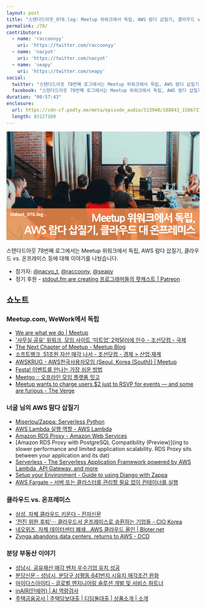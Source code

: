 ```yaml
---
layout: post
title: "스탠다드아웃_078.log: Meetup 위워크에서 독립, AWS 람다 삽질기, 클라우드 vs. 온프레미스"
permalink: /78/
contributors:
  - name: 'raccoonyy'
    uri: 'https://twitter.com/raccoonyy'
  - name: 'nacyot'
    uri: 'https://twitter.com/nacyot'
  - name: 'seapy'
    uri: 'https://twitter.com/seapy'
social:
  twitter: "스탠다드아웃 78번째 로그에서는 Meetup 위워크에서 독립, AWS 람다 삽질기, 클라우드 vs. 온프레미스 등에 대해 이야기를 나눴습니다."
  facebook: "스탠다드아웃 78번째 로그에서는 Meetup 위워크에서 독립, AWS 람다 삽질기, 클라우드 vs. 온프레미스 등에 대해 이야기를 나눴습니다."
duration: "00:57:43"
enclosure:
  url: https://cdn-cf.podty.me/meta/episode_audio/513940/188843_1586737741549.mp3
  length: 83127160
---
```


![](https://github.com/44bits/stdout.fm/raw/master/_posts/images/stdout_078-log.png)

스탠다드아웃 78번째 로그에서는 Meetup 위워크에서 독립, AWS 람다 삽질기, 클라우드 vs. 온프레미스 등에 대해 이야기를 나눴습니다.

* 참가자: [@nacyo_t][nac], [@raccoony][rac], [@seapy][sea]
* 정기 후원 - [stdout.fm are creating 프로그래머들의 팟캐스트 \| Patreon](https://www.patreon.com/stdoutfm)

[nac]: https://twitter.com/nacyo_t
[sea]: https://twitter.com/seapy
[rac]: https://twitter.com/raccoonyy

## 쇼노트

### Meetup.com, WeWork에서 독립
* [We are what we do \| Meetup](https://www.meetup.com/)
* ['사무실 공유' 위워크, 모임 사이트 ‘미트업’ 2억달러에 인수 - 조선닷컴 - 국제](https://news.chosun.com/site/data/html_dir/2017/11/29/2017112902238.html)
* [The Next Chapter of Meetup - Meetup Blog](https://www.meetup.com/blog/the-next-chapter-of-meetup/)
* [소프트뱅크, 51조원 자산 매각 나서 - 조선닷컴 - 경제 > 산업·재계](https://news.chosun.com/site/data/html_dir/2020/03/23/2020032304420.html)
* [AWSKRUG - AWS한국사용자모임 (Seoul, Korea (South)) \| Meetup](https://www.meetup.com/awskrug/)
* [Festa! 이벤트를 만나는 가장 쉬운 방법](https://festa.io/)
* [Meetgo :: 오프라인 모임 플랫폼 밋고](https://meetgo.kr/)
* [Meetup wants to charge users $2 just to RSVP for events — and some are furious - The Verge](https://www.theverge.com/2019/10/15/20893343/meetup-users-furious-new-rsvp-payment-test)

### 너굴 님의 AWS 람다 삽질기
* [Miserlou/Zappa: Serverless Python](https://github.com/Miserlou/Zappa)
* [AWS Lambda 실행 역할 - AWS Lambda](https://docs.aws.amazon.com/ko_kr/lambda/latest/dg/lambda-intro-execution-role.html)
* [Amazon RDS Proxy - Amazon Web Services](https://aws.amazon.com/ko/rds/proxy/)
* [Amazon RDS Proxy with PostgreSQL Compatibility (Preview)](ing to slower performance and limited application scalability. RDS Proxy sits between your application and its dat)
* [Serverless - The Serverless Application Framework powered by AWS Lambda, API Gateway, and more](https://serverless.com/)
* [Setup your Environment - Guide to using Django with Zappa](https://romandc.com/zappa-django-guide/setup/)
* [AWS Fargate – 서버 또는 클러스터를 관리할 필요 없이 컨테이너를 실행](https://aws.amazon.com/ko/fargate/)

### 클라우드 vs. 온프레미스
* [삼성, 자체 클라우드 키운다 - 전자신문](https://m.etnews.com/20200317000207)
* ['전진 위한 후퇴'··· 클라우드서 온프레미스로 송환하는 기업들 - CIO Korea](http://www.ciokorea.com/news/148441)
* [네오위즈, 자체 데이터센터 폐쇄...AWS 클라우드 올인 \| Bloter.net](http://www.bloter.net/archives/375005)
* [Zynga abandons data centers, returns to AWS - DCD](https://www.datacenterdynamics.com/en/news/zynga-abandons-data-centers-returns-to-aws/)

### 분당 부동산 이야기
* [성남시, 공유재산 매각 벤처 우수기업 유치 성공](http://m.joongdo.co.kr/view.php?key=20200214010005724)
* [분당신문 - 성남시, 분당구 삼평동 641번지 시유지 매각조건 완화](http://m.bundangnews.co.kr/27936)
* [마이다스아이티 - 글로벌 엔지니어링 솔루션 개발 및 서비스 파트너](https://www.midasit.com/)
* [inAIR(인에어) \| AI 역량검사](https://www.midashri.com/intro/ai)
* [주택금융공사 \| 주택담보대출 \| 디딤돌대출 \| 상품소개 \| 소개](https://www.hf.go.kr/hf/sub01/sub01_01_01.do)

